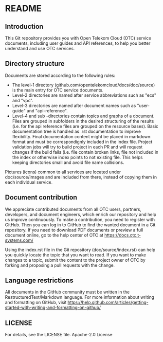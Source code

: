 # README

## Introduction 

This Git repository provides you with Open Telekom Cloud (OTC) service
documents, including user guides and API references, to help you better
understand and use OTC services.

## Directory structure 

Documents are stored according to the following rules:
- The level-1 directory (github.com/opentelekomcloud/docs/doc/source) is the
  main entry for OTC service documents.
- Level-2 directories are named after service abbreviations such as "ecs" and
  "vpc".
- Level-3 directories are named after document names such as "user-guide" and
  "api-reference".
- Level-4 and sub -directories contain topics and graphs of a document. Files
  are grouped in subfolders in the desired structuring of the results (i.e. for
the api reference files are grouped on the resource bases). Basic documentation
tree is handled as .rst documentation to improve flexibility. Final
documentation content might be placed in markdown format and must be
correspondignly included in the index file. Project validation jobs will try to
build project in each PR and will request changes if the build fails (i.e. file
contain broken links, file not included in the index or otherwise index points
to not existing file. This helps keeping directories small and avoid file name
collisions.

Pictures (icons) common to all services are located under doc/source/images and
are included from there, instead of copying them in each individual service.


## Document contribution 

We appreciate contributed documents from all OTC users, partners, developers,
and document engineers, which enrich our repository and help us improve
continuously.  To make a contribution, you need to register with GitHub. Then
you can log in to GitHub to find the wanted document in a Git repository. If
you need to download PDF documents or preview a full document online, go to the
help center of OTC at https://docs.otc.t-systems.com/

Using the index.rst file in the Git repository (doc/source/index.rst) can help
you quickly locate the topic that you want to read. If you want to make changes
to a topic, submit the content to the project owner of OTC by forking and
proposing a pull requests with the change.

## Language restrictions 

All documents in the GitHub community must be written in the
RestructuredText/Markdown language. For more information about writing and
formatting on GitHub, visit
https://help.github.com/articles/getting-started-with-writing-and-formatting-on-github/


## LICENSE 

For details, see the LICENSE file.  Apache-2.0 License

